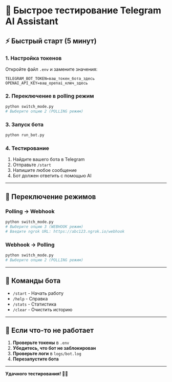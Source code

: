 # 🧪 Быстрое тестирование Telegram AI Assistant

## ⚡ Быстрый старт (5 минут)

### 1. Настройка токенов
Откройте файл `.env` и замените значения:
```env
TELEGRAM_BOT_TOKEN=ваш_токен_бота_здесь
OPENAI_API_KEY=ваш_openai_ключ_здесь
```

### 2. Переключение в polling режим
```bash
python switch_mode.py
# Выберите опцию 2 (POLLING режим)
```

### 3. Запуск бота
```bash
python run_bot.py
```

### 4. Тестирование
1. Найдите вашего бота в Telegram
2. Отправьте `/start`
3. Напишите любое сообщение
4. Бот должен ответить с помощью AI

---

## 🔄 Переключение режимов

### Polling → Webhook
```bash
python switch_mode.py
# Выберите опцию 3 (WEBHOOK режим)
# Введите ngrok URL: https://abc123.ngrok.io/webhook
```

### Webhook → Polling
```bash
python switch_mode.py
# Выберите опцию 2 (POLLING режим)
```

---

## 📱 Команды бота

- `/start` - Начать работу
- `/help` - Справка
- `/stats` - Статистика
- `/clear` - Очистить историю

---

## 🐛 Если что-то не работает

1. **Проверьте токены** в `.env`
2. **Убедитесь, что бот не заблокирован**
3. **Проверьте логи** в `logs/bot.log`
4. **Перезапустите бота**

---

**Удачного тестирования! 🤖✨** 